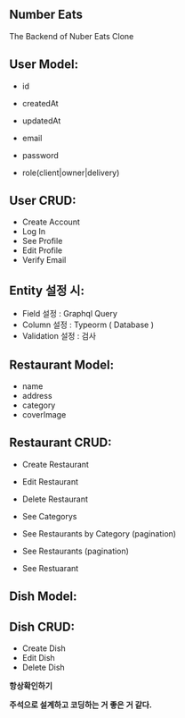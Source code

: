 ## Number Eats

The Backend of Nuber Eats Clone

## User Model:

- id
- createdAt
- updatedAt

- email
- password
- role(client|owner|delivery)

## User CRUD:

- Create Account
- Log In
- See Profile
- Edit Profile
- Verify Email

## Entity 설정 시:

- Field 설정 : Graphql Query
- Column 설정 : Typeorm ( Database )
- Validation 설정 : 검사

## Restaurant Model:

- name
- address
- category
- coverImage

## Restaurant CRUD:

- Create Restaurant
- Edit Restaurant
- Delete Restaurant

- See Categorys
- See Restaurants by Category (pagination)
- See Restaurants (pagination)
- See Restuarant

## Dish Model:

## Dish CRUD:

- Create Dish
- Edit Dish
- Delete Dish

**항상확인하기**

**주석으로 설계하고 코딩하는 거 좋은 거 같다.**
